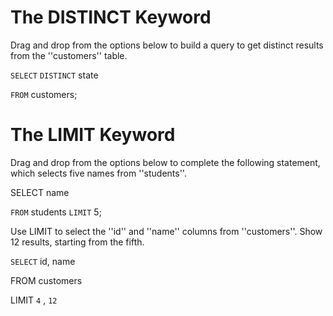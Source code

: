 # The DISTINCT Keyword

Drag and drop from the options below to build a query to get distinct results from the ''customers'' table.

`SELECT` `DISTINCT` state

`FROM` customers;

# The LIMIT Keyword

Drag and drop from the options below to complete the following statement, which selects five names from ''students''.

SELECT name

`FROM` students `LIMIT` 5;

Use LIMIT to select the ''id'' and ''name'' columns from ''customers''. Show 12 results, starting from the fifth.

`SELECT` id, name

FROM customers

LIMIT `4` , `12`